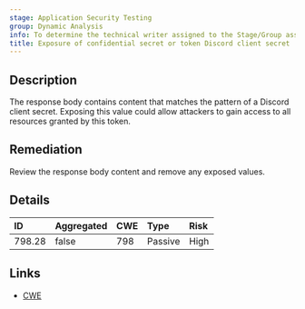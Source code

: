 ```yaml
---
stage: Application Security Testing
group: Dynamic Analysis
info: To determine the technical writer assigned to the Stage/Group associated with this page, see https://handbook.gitlab.com/handbook/product/ux/technical-writing/#assignments
title: Exposure of confidential secret or token Discord client secret
---
```


## Description

The response body contains content that matches the pattern of a Discord client secret.
Exposing this value could allow attackers to gain access to all resources granted by this token.

## Remediation

Review the response body content and remove any exposed values.

## Details

| ID | Aggregated | CWE | Type | Risk |
|:---|:-----------|:----|:-----|:-----|
| 798.28 | false | 798 | Passive | High |

## Links

- [CWE](https://cwe.mitre.org/data/definitions/798.html)
